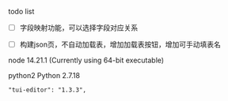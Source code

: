 
todo list 

* [ ] 字段映射功能，可以选择字段对应关系
* [ ] 构建json页，不自动加载表，增加加载表按钮，增加可手动填表名




node
    14.21.1 (Currently using 64-bit executable)

python2
    Python 2.7.18


    "tui-editor": "1.3.3",
